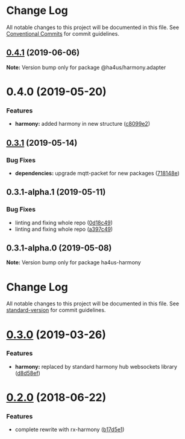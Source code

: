 # Change Log

All notable changes to this project will be documented in this file.
See [Conventional Commits](https://conventionalcommits.org) for commit guidelines.

## [0.4.1](https://github.com/ha4us/ha4us/compare/@ha4us/harmony.adapter@0.4.0...@ha4us/harmony.adapter@0.4.1) (2019-06-06)

**Note:** Version bump only for package @ha4us/harmony.adapter





# 0.4.0 (2019-05-20)


### Features

* **harmony:** added harmony in new structure ([c8099e2](https://github.com/ha4us/ha4us/commit/c8099e2))





## [0.3.1](https://github.com/ha4us/ha4us/compare/ha4us-harmony@0.3.1-alpha.1...ha4us-harmony@0.3.1) (2019-05-14)


### Bug Fixes

* **dependencies:** upgrade mqtt-packet for new packages ([718148e](https://github.com/ha4us/ha4us/commit/718148e))





## 0.3.1-alpha.1 (2019-05-11)


### Bug Fixes

* linting and fixing whole repo ([0d18c49](https://github.com/ha4us/ha4us/commit/0d18c49))
* linting and fixing whole repo ([a397c49](https://github.com/ha4us/ha4us/commit/a397c49))





## 0.3.1-alpha.0 (2019-05-08)

**Note:** Version bump only for package ha4us-harmony





# Change Log

All notable changes to this project will be documented in this file. See [standard-version](https://github.com/conventional-changelog/standard-version) for commit guidelines.

<a name="0.3.0"></a>
# [0.3.0](https://github.com/ha4us/ha4us-harmony/compare/v0.2.0...v0.3.0) (2019-03-26)


### Features

* **harmony:** replaced by standard harmony hub websockets library ([d8d58ef](https://github.com/ha4us/ha4us-harmony/commit/d8d58ef))



<a name="0.2.0"></a>
# [0.2.0](https://github.com/ha4us/ha4us-harmony/compare/v0.1.1...v0.2.0) (2018-06-22)


### Features

* complete rewrite with rx-harmony ([b17d5e1](https://github.com/ha4us/ha4us-harmony/commit/b17d5e1))
